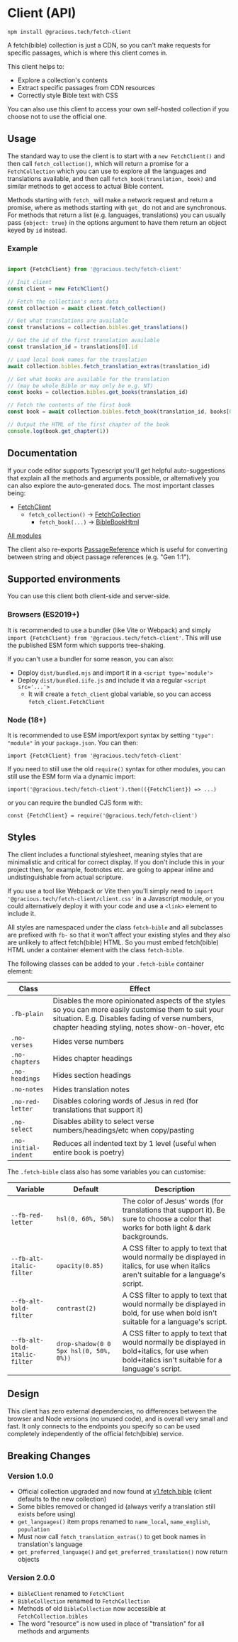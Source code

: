 
# Client (API)

`npm install @gracious.tech/fetch-client`

A fetch(bible) collection is just a CDN, so you can't make requests for specific passages, which is where this client comes in.

This client helps to:
 * Explore a collection's contents
 * Extract specific passages from CDN resources
 * Correctly style Bible text with CSS

You can also use this client to access your own self-hosted collection if you choose not to use the official one.


## Usage

The standard way to use the client is to start with a `new FetchClient()` and then call `fetch_collection()`, which will return a promise for a `FetchCollection` which you can use to explore all the languages and translations available, and then call `fetch_book(translation, book)` and similar methods to get access to actual Bible content.

Methods starting with `fetch_` will make a network request and return a promise, where as methods starting with `get_` do not and are synchronous. For methods that return a list (e.g. languages, translations) you can usually pass `{object: true}` in the options argument to have them return an object keyed by `id` instead.


### Example

```typescript

import {FetchClient} from '@gracious.tech/fetch-client'

// Init client
const client = new FetchClient()

// Fetch the collection's meta data
const collection = await client.fetch_collection()

// Get what translations are available
const translations = collection.bibles.get_translations()

// Get the id of the first translation available
const translation_id = translations[0].id

// Load local book names for the translation
await collection.bibles.fetch_translation_extras(translation_id)

// Get what books are available for the translation
// (may be whole Bible or may only be e.g. NT)
const books = collection.bibles.get_books(translation_id)

// Fetch the contents of the first book
const book = await collection.bibles.fetch_book(translation_id, books[0].id)

// Output the HTML of the first chapter of the book
console.log(book.get_chapter(1))

```

<p><VPButton href='/access/client/example/' text="See more detailed example"></VPButton></p>


## Documentation

If your code editor supports Typescript you'll get helpful auto-suggestions that explain all the methods and arguments possible, or alternatively you can also explore the auto-generated docs. The most important classes being:

 * [FetchClient](/access/client/api/classes/client.FetchClient)
    * `fetch_collection()` -> [FetchCollection](/access/client/api/classes/collection.FetchCollection)
        * `fetch_book(...)` -> [BibleBookHtml](/access/client/api/classes/book.BibleBookHtml)

[All modules](/access/client/api/)

The client also re-exports [PassageReference](https://github.com/gracious-tech/fetch/tree/master/references) which is useful for converting between string and object passage references (e.g. "Gen 1:1").


## Supported environments

You can use this client both client-side and server-side.

### Browsers (ES2019+)

It is recommended to use a bundler (like Vite or Webpack) and simply `import {FetchClient} from '@gracious.tech/fetch-client'`. This will use the published ESM form which supports tree-shaking.

If you can't use a bundler for some reason, you can also:

 * Deploy `dist/bundled.mjs` and import it in a `<script type='module'>`
 * Deploy `dist/bundled.iife.js` and include it via a regular `<script src='...'>`
    * It will create a `fetch_client` global variable, so you can access `fetch_client.FetchClient`

### Node (18+)

It is recommended to use ESM import/export syntax by setting `"type": "module"` in your `package.json`. You can then:

`import {FetchClient} from '@gracious.tech/fetch-client'`

If you need to still use the old `require()` syntax for other modules, you can still use the ESM form via a dynamic import:

`import('@gracious.tech/fetch-client').then(({FetchClient}) => ...)`

or you can require the bundled CJS form with:

`const {FetchClient} = require('@gracious.tech/fetch-client')`


## Styles
The client includes a functional stylesheet, meaning styles that are minimalistic and critical for correct display. If you don't include this in your project then, for example, footnotes etc. are going to appear inline and undistinguishable from actual scripture.

If you use a tool like Webpack or Vite then you'll simply need to `import '@gracious.tech/fetch-client/client.css'` in a Javascript module, or you could alternatively deploy it with your code and use a `<link>` element to include it.

All styles are namespaced under the class `fetch-bible` and all subclasses are prefixed with `fb-` so that it won't affect your existing styles and they also are unlikely to affect fetch(bible) HTML. So you must embed fetch(bible) HTML under a container element with the class `fetch-bible`.

The following classes can be added to your `.fetch-bible` container element:

Class               | Effect
| -                 | -
`.fb-plain`         | Disables the more opinionated aspects of the styles so you can more easily customise them to suit your situation. E.g. Disables fading of verse numbers, chapter heading styling, notes show-on-hover, etc
`.no-verses`     | Hides verse numbers
`.no-chapters`   | Hides chapter headings
`.no-headings`   | Hides section headings
`.no-notes`      | Hides translation notes
`.no-red-letter` | Disables coloring words of Jesus in red (for translations that support it)
`.no-select`     | Disables ability to select verse numbers/headings/etc when copy/pasting
`.no-initial-indent` | Reduces all indented text by 1 level (useful when entire book is poetry)

The `.fetch-bible` class also has some variables you can customise:

Variable                        | Default           | Description
| -                             | -                 | -
`--fb-red-letter`               | `hsl(0, 60%, 50%)`| The color of Jesus' words (for translations that support it). Be sure to choose a color that works for both light & dark backgrounds.
`--fb-alt-italic-filter`        | `opacity(0.85)`   | A CSS filter to apply to text that would normally be displayed in italics, for use when italics aren't suitable for a language's script.
`--fb-alt-bold-filter`          | `contrast(2)`     | A CSS filter to apply to text that would normally be displayed in bold, for use when bold isn't suitable for a language's script.
`--fb-alt-bold-italic-filter`   | `drop-shadow(0 0 5px hsl(0, 50%, 0%))` | A CSS filter to apply to text that would normally be displayed in bold+italics, for use when bold+italics isn't suitable for a language's script.


## Design
This client has zero external dependencies, no differences between the browser and Node versions (no unused code), and is overall very small and fast. It only connects to the endpoints you specify so can be used completely independently of the official fetch(bible) service.


## Breaking Changes

### Version 1.0.0

 * Official collection upgraded and now found at [v1.fetch.bible](https://v1.fetch.bible) (client defaults to the new collection)
 * Some bibles removed or changed id (always verify a translation still exists before using)
 * `get_languages()` item props renamed to `name_local`, `name_english`, `population`
 * Must now call `fetch_translation_extras()` to get book names in translation's language
 * `get_preferred_language()` and `get_preferred_translation()` now return objects

### Version 2.0.0

 * `BibleClient` renamed to `FetchClient`
 * `BibleCollection` renamed to `FetchCollection`
 * Methods of old `BibleCollection` now accessible at `FetchCollection.bibles`
 * The word "resource" is now used in place of "translation" for all methods and arguments
